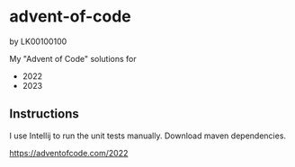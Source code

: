 # advent-of-code
by LK00100100

My "Advent of Code" solutions for
- 2022
- 2023

## Instructions

I use Intellij to run the unit tests manually.
Download maven dependencies.

https://adventofcode.com/2022
